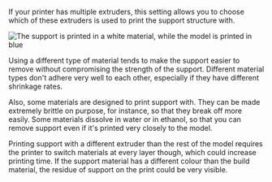 If your printer has multiple extruders, this setting allows you to choose which of these extruders is used to print the support structure with.

![The support is printed in a white material, while the model is printed in blue](images/support_extruder_nr.png)

Using a different type of material tends to make the support easier to remove without compromising the strength of the support. Different material types don't adhere very well to each other, especially if they have different shrinkage rates.

Also, some materials are designed to print support with. They can be made extremely brittle on purpose, for instance, so that they break off more easily. Some materials dissolve in water or in ethanol, so that you can remove support even if it's printed very closely to the model.

Printing support with a different extruder than the rest of the model requires the printer to switch materials at every layer though, which could increase printing time. If the support material has a different colour than the build material, the residue of support on the print could be very visible.
